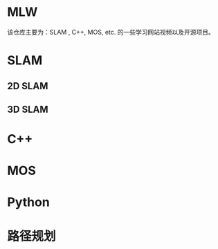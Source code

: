 # MLW
该仓库主要为：SLAM , C++, MOS,  etc. 的一些学习网站视频以及开源项目。

# SLAM

## 2D SLAM


## 3D SLAM


# C++



# MOS


# Python



# 路径规划
 
